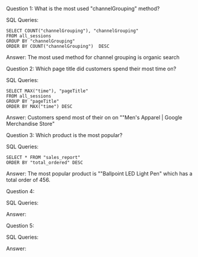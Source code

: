 Question 1: What is the most used "channelGrouping" method? 

SQL Queries:
```
SELECT COUNT("channelGrouping"), "channelGrouping"
FROM all_sessions 
GROUP BY "channelGrouping" 
ORDER BY COUNT("channelGrouping")  DESC
```

Answer: 
The most used method for channel grouping is organic search 


Question 2: Which page title did customers spend their most time on?

SQL Queries:
```
SELECT MAX("time"), "pageTitle" 
FROM all_sessions
GROUP BY "pageTitle"
ORDER BY MAX("time") DESC
```
Answer: Customers spend most of their on on ""Men's Apparel | Google Merchandise Store"



Question 3: Which product is the most popular? 

SQL Queries:
```
SELECT * FROM "sales_report"
ORDER BY "total_ordered" DESC
```

Answer: The most popular product is ""Ballpoint LED Light Pen" which has a total order of 456. 



Question 4: 

SQL Queries:

Answer:



Question 5: 

SQL Queries:

Answer:
